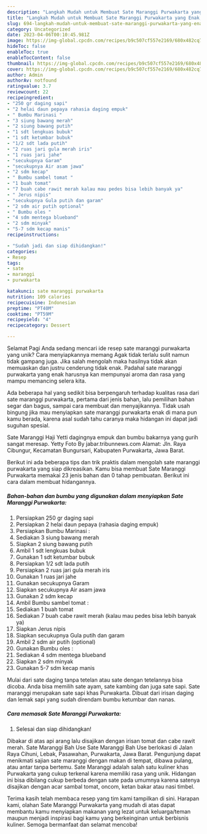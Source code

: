 ```yaml
---
description: "Langkah Mudah untuk Membuat Sate Maranggi Purwakarta yang Enak, Mantap"
title: "Langkah Mudah untuk Membuat Sate Maranggi Purwakarta yang Enak, Mantap"
slug: 694-langkah-mudah-untuk-membuat-sate-maranggi-purwakarta-yang-enak-mantap
category: Uncategorized
date: 2023-04-06T00:10:45.981Z
image: https://img-global.cpcdn.com/recipes/b9c507cf557e2169/680x482cq70/sate-maranggi-purwakarta-foto-resep-utama.jpg
hideToc: false
enableToc: true
enableTocContent: false
thumbnail: https://img-global.cpcdn.com/recipes/b9c507cf557e2169/680x482cq70/sate-maranggi-purwakarta-foto-resep-utama.jpg
cover: https://img-global.cpcdn.com/recipes/b9c507cf557e2169/680x482cq70/sate-maranggi-purwakarta-foto-resep-utama.jpg
author: Admin
authorAv: notfound
ratingvalue: 3.7
reviewcount: 22
recipeingredient:
- "250 gr daging sapi"
- "2 helai daun pepaya rahasia daging empuk"
- " Bumbu Marinasi "
- "3 siung bawang merah"
- "2 siung bawang putih"
- "1 sdt lengkuas bubuk"
- "1 sdt ketumbar bubuk"
- "1/2 sdt lada putih"
- "2 ruas jari gula merah iris"
- "1 ruas jari jahe"
- "secukupnya Garam"
- "secukupnya Air asam jawa"
- "2 sdm kecap"
- " Bumbu sambel tomat "
- "1 buah tomat"
- "7 buah cabe rawit merah kalau mau pedes bisa lebih banyak ya"
- " Jerus nipis"
- "secukupnya Gula putih dan garam"
- "2 sdm air putih optional"
- " Bumbu oles "
- "4 sdm mentega blueband"
- "2 sdm minyak"
- "5-7 sdm kecap manis"
recipeinstructions:

- "Sudah jadi dan siap dihidangkan!"
categories:
- Resep
tags:
- sate
- maranggi
- purwakarta

katakunci: sate maranggi purwakarta 
nutrition: 109 calories
recipecuisine: Indonesian
preptime: "PT40M"
cooktime: "PT59M"
recipeyield: "4"
recipecategory: Dessert

---
```



Selamat Pagi Anda sedang mencari ide resep sate maranggi purwakarta yang unik? Cara menyiapkannya memang Agak tidak terlalu sulit namun tidak gampang juga. Jika salah mengolah maka hasilnya tidak akan memuaskan dan justru cenderung tidak enak. Padahal sate maranggi purwakarta yang enak harusnya kan mempunyai aroma dan rasa yang mampu memancing selera kita.


Ada beberapa hal yang sedikit bisa berpengaruh terhadap kualitas rasa dari sate maranggi purwakarta, pertama dari jenis bahan, lalu pemilihan bahan segar dan bagus, sampai cara membuat dan menyajikannya. Tidak usah bingung jika mau menyiapkan sate maranggi purwakarta enak di mana pun kamu berada, karena asal sudah tahu caranya maka hidangan ini dapat jadi suguhan spesial.

Sate Maranggi Haji Yetti dagingnya empuk dan bumbu bakarnya yang gurih sangat meresap. Yetty Foto By jabar.tribunnews.com Alamat: Jln. Raya Cibungur, Kecamatan Bungursari, Kabupaten Purwakarta, Jawa Barat.


Berikut ini ada beberapa tips dan trik praktis dalam mengolah sate maranggi purwakarta yang siap dikreasikan. Kamu bisa membuat Sate Maranggi Purwakarta memakai 23 jenis bahan dan 0 tahap pembuatan. Berikut ini cara dalam membuat hidangannya.

<!--inarticleads1-->

##### Bahan-bahan dan bumbu yang digunakan dalam menyiapkan Sate Maranggi Purwakarta:

1. Persiapkan 250 gr daging sapi
1. Persiapkan 2 helai daun pepaya (rahasia daging empuk)
1. Persiapkan  Bumbu Marinasi :
1. Sediakan 3 siung bawang merah
1. Siapkan 2 siung bawang putih
1. Ambil 1 sdt lengkuas bubuk
1. Gunakan 1 sdt ketumbar bubuk
1. Persiapkan 1/2 sdt lada putih
1. Persiapkan 2 ruas jari gula merah iris
1. Gunakan 1 ruas jari jahe
1. Gunakan secukupnya Garam
1. Siapkan secukupnya Air asam jawa
1. Gunakan 2 sdm kecap
1. Ambil  Bumbu sambel tomat :
1. Sediakan 1 buah tomat
1. Sediakan 7 buah cabe rawit merah (kalau mau pedes bisa lebih banyak ya)
1. Siapkan  Jerus nipis
1. Siapkan secukupnya Gula putih dan garam
1. Ambil 2 sdm air putih (optional)
1. Gunakan  Bumbu oles :
1. Sediakan 4 sdm mentega blueband
1. Siapkan 2 sdm minyak
1. Gunakan 5-7 sdm kecap manis


Mulai dari sate daging tanpa tetelan atau sate dengan tetelannya bisa dicoba. Anda bisa memilih sate ayam, sate kambing dan juga sate sapi. Sate maranggi merupakan sate sapi khas Purwakarta. Dibuat dari irisan daging dan lemak sapi yang sudah direndam bumbu ketumbar dan nanas. 

<!--inarticleads2-->

##### Cara memasak Sate Maranggi Purwakarta:


1. Selesai dan siap dihidangkan!

Dibakar di atas api arang lalu disajikan dengan irisan tomat dan cabe rawit merah. Sate Maranggi Bah Use Sate Maranggi Bah Use berlokasi di Jalan Raya Cihuni, Lebak, Pasawahan, Purwakarta, Jawa Barat. Pengunjung dapat menikmati sajian sate maranggi dengan makan di tempat, dibawa pulang, atau antar tanpa bertemu. Sate Maranggi adalah salah satu kuliner khas Purwakarta yang cukup terkenal karena memiliki rasa yang unik. Hidangan ini bisa dibilang cukup berbeda dengan sate pada umumnya karena satenya disajikan dengan acar sambal tomat, oncom, ketan bakar atau nasi timbel. 

Terima kasih telah membaca resep yang tim kami tampilkan di sini. Harapan kami, olahan Sate Maranggi Purwakarta yang mudah di atas dapat membantu kamu menyiapkan makanan yang lezat untuk keluarga/teman maupun menjadi inspirasi bagi kamu yang berkeinginan untuk berbisnis kuliner. Semoga bermanfaat dan selamat mencoba!

